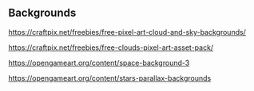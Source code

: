 

## Backgrounds

https://craftpix.net/freebies/free-pixel-art-cloud-and-sky-backgrounds/

https://craftpix.net/freebies/free-clouds-pixel-art-asset-pack/

https://opengameart.org/content/space-background-3

https://opengameart.org/content/stars-parallax-backgrounds
